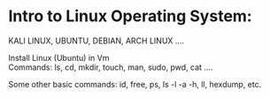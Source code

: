 # Intro to Linux Operating System:

KALI LINUX, UBUNTU, DEBIAN, ARCH LINUX ....   

Install Linux (Ubuntu) in Vm  
Commands: ls, cd, mkdir, touch, man, sudo, pwd, cat ....

Some other basic commands: id, free, ps, ls -l -a -h, ll, hexdump, etc.  

